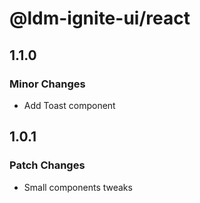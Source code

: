 # @ldm-ignite-ui/react

## 1.1.0

### Minor Changes

- Add Toast component

## 1.0.1

### Patch Changes

- Small components tweaks
